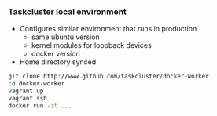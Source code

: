 ### Taskcluster local environment

* Configures similar environment that runs in production
  * same ubuntu version
  * kernel modules for loopback devices
  * docker version
* Home directory synced

```bash
git clone http://www.github.com/taskcluster/docker-worker
cd docker-worker
vagrant up
vagrant ssh
docker run -it ...
```


